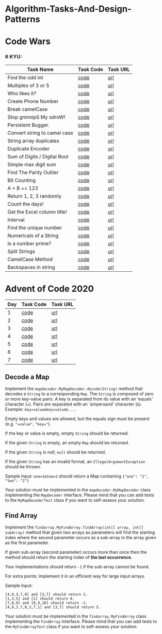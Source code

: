 # Algorithm-Tasks-And-Design-Patterns



# Code Wars

### 6 KYU:

| Task Name                    | Task Code                                                    | Task URL                                                     |
| ---------------------------- | ------------------------------------------------------------ | ------------------------------------------------------------ |
| Find the odd int             | [code](https://github.com/rmaduzia/Algorithm-Tasks-And-Design-Patterns/blob/master/src/main/java/algorithms/codewars/SixKyu/FindTheOddInt.java) | [url](https://www.codewars.com/kata/54da5a58ea159efa38000836) |
| Multiples of 3 or 5          | [code](https://github.com/rmaduzia/Algorithm-Tasks-And-Design-Patterns/blob/master/src/main/java/algorithms/codewars/SixKyu/MultiplesOf3Or5.java) | [url](https://www.codewars.com/kata/514b92a657cdc65150000006) |
| Who likes it?                | [code](https://github.com/rmaduzia/Algorithm-Tasks-And-Design-Patterns/blob/master/src/main/java/algorithms/codewars/SixKyu/WhoLikesIt.java) | [url](https://www.codewars.com/kata/5266876b8f4bf2da9b000362) |
| Create Phone Number          | [code](https://github.com/rmaduzia/Algorithm-Tasks-And-Design-Patterns/blob/master/src/main/java/algorithms/codewars/SixKyu/CreatePhoneNumber.java) | [url](https://www.codewars.com/kata/525f50e3b73515a6db000b83) |
| Break camelCase              | [code](https://github.com/rmaduzia/Algorithm-Tasks-And-Design-Patterns/blob/master/src/main/java/algorithms/codewars/SixKyu/BreakCamelCase.java) | [url](https://www.codewars.com/kata/5208f99aee097e6552000148) |
| Stop gninnipS My sdroW!      | [code](https://github.com/rmaduzia/Algorithm-Tasks-And-Design-Patterns/blob/master/src/main/java/algorithms/codewars/SixKyu/StopGninnipSMySdroW.java) | [url](https://www.codewars.com/kata/5264d2b162488dc400000001) |
| Persistent Bugger.           | [code](https://www.codewars.com/kata/55bf01e5a717a0d57e0000ec) | [url](https://www.codewars.com/kata/55bf01e5a717a0d57e0000ec) |
| Convert string to camel case | [code](https://github.com/rmaduzia/Algorithm-Tasks-And-Design-Patterns/blob/master/src/main/java/algorithms/codewars/SixKyu/ConvertStringToCamelCase.java) | [url](https://www.codewars.com/kata/517abf86da9663f1d2000003) |
| String array duplicates      | [code](https://github.com/rmaduzia/Algorithm-Tasks-And-Design-Patterns/blob/master/src/main/java/algorithms/codewars/SixKyu/StringArrayDuplicates.java) | [url](https://www.codewars.com/kata/59f08f89a5e129c543000069) |
| Duplicate Encoder            | [code](https://github.com/rmaduzia/Algorithm-Tasks-And-Design-Patterns/blob/master/src/main/java/algorithms/codewars/SixKyu/DuplicateEncoder.java) | [url](https://www.codewars.com/kata/54b42f9314d9229fd6000d9c) |
| Sum of Digits / Digital Root | [code](https://github.com/rmaduzia/Algorithm-Tasks-And-Design-Patterns/blob/master/src/main/java/algorithms/codewars/SixKyu/SumOfDigitsDigitalRoot.java) | [url](https://www.codewars.com/kata/541c8630095125aba6000c00) |
| Simple max digit sum         | [code](https://github.com/rmaduzia/Algorithm-Tasks-And-Design-Patterns/blob/master/src/main/java/algorithms/codewars/SixKyu/SimpleMaxDigitSum.java) | [url](https://www.codewars.com/kata/5b162ed4c8c47ea2f5000023) |
| Find The Parity Outlier      | [code](https://github.com/rmaduzia/Algorithm-Tasks-And-Design-Patterns/blob/master/src/main/java/algorithms/codewars/SixKyu/FindTheParityOutlier.java) | [url](https://www.codewars.com/kata/5526fc09a1bbd946250002dc) |
| Bit Counting                 | [code](https://github.com/rmaduzia/Algorithm-Tasks-And-Design-Patterns/blob/master/src/main/java/algorithms/codewars/SixKyu/BitCounting.java) | [url](https://www.codewars.com/kata/526571aae218b8ee490006f4) |
| A + B == 123                 | [code](https://github.com/rmaduzia/Algorithm-Tasks-And-Design-Patterns/blob/master/src/main/java/algorithms/codewars/SixKyu/Dinglemouse.java) | [url](https://www.codewars.com/kata/5966a52ab4f24db1800000cc) |
| Return 1, 2, 3 randomly      | [code](https://github.com/rmaduzia/Algorithm-Tasks-And-Design-Patterns/blob/master/src/main/java/algorithms/codewars/SixKyu/Return123Randomly.java) | [url](https://www.codewars.com/kata/593e84f16e836ca9a9000054) |
| Count the days!              | [code](https://github.com/rmaduzia/Algorithm-Tasks-And-Design-Patterns/blob/master/src/main/java/algorithms/codewars/SixKyu/CountTheDays.java) | [url](https://www.codewars.com/kata/5837fd7d44ff282acd000157) |
| Get the Excel column title!  | [code](https://github.com/rmaduzia/Algorithm-Tasks-And-Design-Patterns/blob/master/src/main/java/algorithms/codewars/SixKyu/GetExcelColumnTitle.java) | [url](https://www.codewars.com/kata/56d082c24f60457198000e77) |
| Interval                     | [code](https://github.com/rmaduzia/Algorithm-Tasks-And-Design-Patterns/blob/master/src/main/java/algorithms/codewars/SixKyu/Interval.java) | [url](https://www.codewars.com/kata/5948117018e96c934e000196) |
| Find the unique number       | [code](https://github.com/rmaduzia/Algorithm-Tasks-And-Design-Patterns/blob/master/src/main/java/algorithms/codewars/SixKyu/FindTheUniqueNumber.java) | [url](https://www.codewars.com/kata/585d7d5adb20cf33cb000235) |
| Numericals of a String       | [code](https://github.com/rmaduzia/Algorithm-Tasks-And-Design-Patterns/blob/master/src/main/java/algorithms/codewars/SixKyu/NumericalsOfAString.java) | [url](https://www.codewars.com/kata/5b4070144d7d8bbfe7000001) |
| Is a number prime?           | [code](https://github.com/rmaduzia/Algorithm-Tasks-And-Design-Patterns/blob/master/src/main/java/algorithms/codewars/SixKyu/IsANumberPrime.java) | [url](https://www.codewars.com/kata/5262119038c0985a5b00029f) |
| Split Strings                | [code](https://github.com/rmaduzia/Algorithm-Tasks-And-Design-Patterns/blob/master/src/main/java/algorithms/codewars/SixKyu/SplitStrings.java) | [url](https://www.codewars.com/kata/515de9ae9dcfc28eb6000001) |
| CamelCase Method             | [code](https://github.com/rmaduzia/Algorithm-Tasks-And-Design-Patterns/blob/master/src/main/java/algorithms/codewars/SixKyu/CamelCaseMethod.java) | [url](https://www.codewars.com/kata/587731fda577b3d1b0001196) |
| Backspaces in string         | [code](https://github.com/rmaduzia/Algorithm-Tasks-And-Design-Patterns/blob/master/src/main/java/algorithms/codewars/SixKyu/BackspacesInString.java) | [url](https://www.codewars.com/kata/5727bb0fe81185ae62000ae3) |




# Advent of Code 2020

| Day  | Task Code                                                    | Task URL                                   |
| ---- | ------------------------------------------------------------ | ------------------------------------------ |
| 1    | [code](https://github.com/rmaduzia/Algorithm-Tasks-And-Design-Patterns/blob/master/src/main/java/algorithms/adventOfCode/AdventDay1.java) | [url](https://adventofcode.com/2020/day/1) |
| 2    | [code](https://github.com/rmaduzia/Algorithm-Tasks-And-Design-Patterns/blob/master/src/main/java/algorithms/adventOfCode/AdventDay2.java) | [url](https://adventofcode.com/2020/day/2) |
| 3    | [code](https://github.com/rmaduzia/Algorithm-Tasks-And-Design-Patterns/blob/master/src/main/java/algorithms/adventOfCode/AdventDay3.java) | [url](https://adventofcode.com/2020/day/3) |
| 4    | [code](https://github.com/rmaduzia/Algorithm-Tasks-And-Design-Patterns/blob/master/src/main/java/algorithms/adventOfCode/AdventDay4.java) | [url](https://adventofcode.com/2020/day/4) |
| 5    | [code](https://github.com/rmaduzia/Algorithm-Tasks-And-Design-Patterns/blob/master/src/main/java/algorithms/adventOfCode/AdventDay5.java) | [url](https://adventofcode.com/2020/day/5) |
| 6    | [code](https://github.com/rmaduzia/Algorithm-Tasks-And-Design-Patterns/blob/master/src/main/java/algorithms/adventOfCode/AdventDay6.java) | [url](https://adventofcode.com/2020/day/6) |
| 7    | [code](https://github.com/rmaduzia/Algorithm-Tasks-And-Design-Patterns/blob/master/src/main/java/algorithms/adventOfCode/AdventDay7.java) | [url](https://adventofcode.com/2020/day/7) |





## Decode a Map 

Implement the `mapdecoder.MyMapDecoder.decode(String)` method that decodes a `String` to a corresponding `Map`.
The `String` is composed of zero or more key-value pairs. A key is separated from its value with an 'equals' character (`=`). Pairs are separated with an 'ampersand' character (`&`). 
Example: `key=value&key=value&....`

Empty keys and values are allowed, but the equals sign must be present (e.g. `"=value"`, `"key="`).

If the key or value is empty, empty `String` should be returned.

If the given `String` is empty, an empty `Map` should be returned.

If the given `String` is null, `null` should be returned.

If the given `String` has an invalid format, an `IllegalArgumentException` should be thrown.

Sample Input: `one=1&two=2`
should return a Map containing `{"one": "1", "two": "2"}`

Your solution must be implemented in the `mapdecoder.MyMapDecoder` class implementing the `MapDecoder` interface.
Please mind that you can add tests to the `MyMapDecoderTest` class if you want to self-assess your solution.





## Find Array 

Implement the `findarray.MyFindArray.findArray(int[] array, int[] subArray)` method that given two arrays as parameters will find the starting index where the second parameter occurs as a sub-array in the array given as the first parameter.

If given sub-array (second parameter) occurs more than once then the method should return the starting index of **the last occurrence**.

Your implementations should return `-1` if the sub-array cannot be found.

For extra points: implement it in an efficient way for large input arrays.

Sample Input:

```
[4,9,3,7,8] and [3,7] should return 2.
[1,3,5] and [1] should return 0.
[7,8,9] and [8,9,10] should return -1.
[4,9,3,7,8,3,7,1] and [3,7] should return 5.
```

Your solution must be implemented in the `findarray.MyFindArray` class implementing the `FindArray` interface.
Please mind that you can add tests to the `MyFindArrayTest` class if you want to self-assess your solution.
